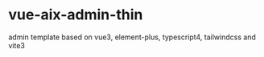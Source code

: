 # vue-aix-admin-thin
admin template based on vue3, element-plus, typescript4, tailwindcss and vite3
